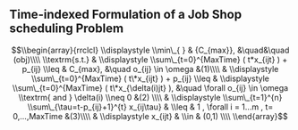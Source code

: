 ## Time-indexed Formulation of a Job Shop scheduling Problem

$$\\begin{array}{rrclcl}
\\displaystyle \\min\_{ } & {C_{max}}, &\quad&\quad (obj)\\\\
\\textrm{s.t.} 
& \\displaystyle \\sum\_{t=0}^{MaxTime} ( t*x_{ijt} ) +  p_{ij} \\leq & C_{max}, &\quad o_{ij} \in \omega &(1)\\\\
& \\displaystyle \\sum\_{t=0}^{MaxTime} ( t\*x_{ijt} ) +  p_{ij} \\leq & \\displaystyle \\sum\_{t=0}^{MaxTime} ( t\*x_{\delta(i)jt} ),  &\quad \forall o_{ij} \in \omega \\textrm{ and } \delta(i) \\neq 0 &(2) \\\\
& \\displaystyle \\sum\_{t=1}^{n} \\sum\_{\tau=t-p_{ij}+1}^{t} x_{ij\tau} & \\leq & 1 , \forall i = 1...m , t= 0,...,MaxTime  &(3)\\\\
& \\displaystyle  x_{ijt}  & \\in & (0,1)  \\\\
\\end{array}$$ 
